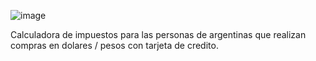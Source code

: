 ![image](https://user-images.githubusercontent.com/82140474/200720741-177f6de0-5806-465a-9be4-af3bfc69c8b2.png)

Calculadora de impuestos para las personas de argentinas que realizan compras en  dolares / pesos con tarjeta de credito.
